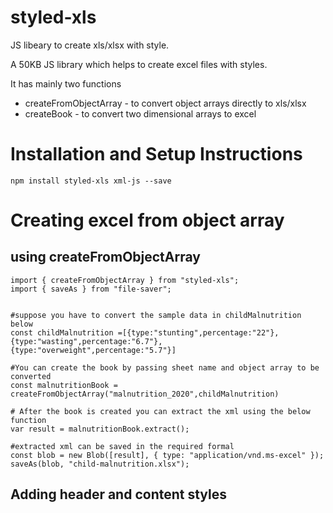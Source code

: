 # styled-xls

JS libeary to create xls/xlsx with style.

A 50KB JS library which helps to create excel files with styles.

It has mainly two functions
- createFromObjectArray - to convert object arrays directly to xls/xlsx
- createBook - to convert two dimensional arrays to excel

# Installation and Setup Instructions

`npm install styled-xls xml-js --save`

# Creating excel from object array

## using createFromObjectArray

```
import { createFromObjectArray } from "styled-xls";
import { saveAs } from "file-saver";


#suppose you have to convert the sample data in childMalnutrition below
const childMalnutrition =[{type:"stunting",percentage:"22"},{type:"wasting",percentage:"6.7"},{type:"overweight",percentage:"5.7"}]

#You can create the book by passing sheet name and object array to be converted
const malnutritionBook = createFromObjectArray("malnutrition_2020",childMalnutrition)

# After the book is created you can extract the xml using the below function
var result = malnutritionBook.extract();

#extracted xml can be saved in the required formal
const blob = new Blob([result], { type: "application/vnd.ms-excel" });
saveAs(blob, "child-malnutrition.xlsx");

```
 ## Adding header and content styles